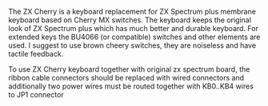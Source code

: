 The ZX Cherry is a keyboard replacement for ZX Spectrum plus membrane keyboard based on Cherry MX switches. 
The keyboard keeps the original look of ZX Spectrum plus which has much better and durable keyboard. 
For extended keys the BU4066 (or compatible) switches and other elements are used. I suggest to use brown cheery switches, they are noiseless and have tactile feedback.

To use ZX Cherry keyboard together with original zx spectrum board, the ribbon cable connectors should be replaced with wired connectors and additionally two power wires must be routed together with KB0..KB4 wires to JP1 connector
